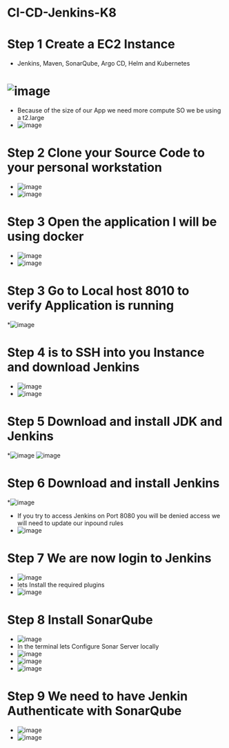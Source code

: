 # CI-CD-Jenkins-K8
# Step 1 Create a EC2 Instance 
* Jenkins, Maven, SonarQube, Argo CD, Helm and Kubernetes
# ![image](https://github.com/rogerbarrow/CI-CD-Jenkins-K8/assets/46138186/7ca8dfa3-fb8e-4552-a8c5-882e0c82f7fa)
 * Because of the size of our App we need more compute SO we be using a t2.large
 * ![image](https://github.com/rogerbarrow/CI-CD-Jenkins-K8/assets/46138186/6e0ec649-634a-49ec-9927-931e17b23504)
# Step 2 Clone your Source Code to your personal workstation
  * ![image](https://github.com/rogerbarrow/CI-CD-Jenkins-K8/assets/46138186/922f2eff-9bd4-4d9c-943e-b1a0b2d68d63)
  * ![image](https://github.com/rogerbarrow/CI-CD-Jenkins-K8/assets/46138186/cceeadd5-c19f-4f2c-ae17-1622263f6d61)
# Step 3 Open the application I will be using docker
* ![image](https://github.com/rogerbarrow/CI-CD-Jenkins-K8/assets/46138186/e753a2e7-70b3-4029-b095-1194d8004fb6)
* ![image](https://github.com/rogerbarrow/CI-CD-Jenkins-K8/assets/46138186/2b89bafb-38fd-4b0e-a213-6dfafac8dca9)
# Step 3 Go to Local host 8010 to verify Application is running
 *![image](https://github.com/rogerbarrow/CI-CD-Jenkins-K8/assets/46138186/cab6bb39-fdcf-4241-af38-5fc58b35dada)
# Step 4 is to SSH into you Instance and download Jenkins
 * ![image](https://github.com/rogerbarrow/CI-CD-Jenkins-K8/assets/46138186/c57bdcd3-c8e1-4875-b31d-2bac98550797)
 * ![image](https://github.com/rogerbarrow/CI-CD-Jenkins-K8/assets/46138186/271a65ed-159a-4ddf-9543-8dbb42474ef2)
# Step 5 Download and install JDK and Jenkins
 *![image](https://github.com/rogerbarrow/CI-CD-Jenkins-K8/assets/46138186/0e68a94d-b83e-4b6a-9027-914f7fabfd05)
 ![image](https://github.com/rogerbarrow/CI-CD-Jenkins-K8/assets/46138186/c7faeb31-a46e-45a5-9446-218f1345066c)
# Step 6 Download and install Jenkins
 *![image](https://github.com/rogerbarrow/CI-CD-Jenkins-K8/assets/46138186/2c1d2649-e296-4ad6-b0a5-3d891f18de24)
 * If you try to access Jenkins on Port 8080 you will be denied access we will need to update our inpound rules
 * ![image](https://github.com/rogerbarrow/CI-CD-Jenkins-K8/assets/46138186/8887aae5-2c05-4e7d-a121-ee0d13f874c0)
# Step 7 We are now login to Jenkins
* ![image](https://github.com/rogerbarrow/CI-CD-Jenkins-K8/assets/46138186/a4df2d7d-0179-4604-a73e-4461b46ca50d)
* lets Install the required plugins
* ![image](https://github.com/rogerbarrow/CI-CD-Jenkins-K8/assets/46138186/8d1786f5-0f85-4532-a551-b56295ad9ff7)
# Step 8 Install SonarQube
 * ![image](https://github.com/rogerbarrow/CI-CD-Jenkins-K8/assets/46138186/c088f652-533d-4e1f-b4b2-93978fe0b9da)
*  In the terminal lets Configure Sonar Server locally
*  ![image](https://github.com/rogerbarrow/CI-CD-Jenkins-K8/assets/46138186/a4ac83a9-50b8-46ff-a42b-848a3168ea57)
*  ![image](https://github.com/rogerbarrow/CI-CD-Jenkins-K8/assets/46138186/aa838bfb-bbd0-4834-8bb2-65eef06c64a6)
*  ![image](https://github.com/rogerbarrow/CI-CD-Jenkins-K8/assets/46138186/c8db7149-f422-430c-8217-358d49d0255d)
# Step 9 We need to have Jenkin Authenticate with SonarQube 
* ![image](https://github.com/rogerbarrow/CI-CD-Jenkins-K8/assets/46138186/7c1f7df6-c12f-481b-815b-b3b999059758)
* ![image](https://github.com/rogerbarrow/CI-CD-Jenkins-K8/assets/46138186/ee5573aa-41fb-4cb1-a45d-fe3fde6e6b11)












